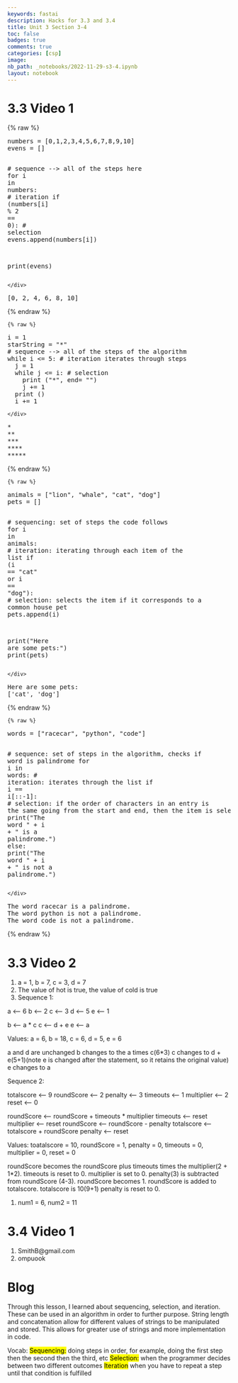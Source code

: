 ```yaml
---
keywords: fastai
description: Hacks for 3.3 and 3.4
title: Unit 3 Section 3-4
toc: false
badges: true
comments: true
categories: [csp]
image: 
nb_path: _notebooks/2022-11-29-s3-4.ipynb
layout: notebook
---
```


<!--
#################################################
### THIS FILE WAS AUTOGENERATED! DO NOT EDIT! ###
#################################################
# file to edit: _notebooks/2022-11-29-s3-4.ipynb
-->

<div class="container" id="notebook-container">
        
<div class="cell border-box-sizing text_cell rendered"><div class="inner_cell">
<div class="text_cell_render border-box-sizing rendered_html">
<h1 id="3.3-Video-1">3.3 Video 1<a class="anchor-link" href="#3.3-Video-1"> </a></h1>
</div>
</div>
</div>
    {% raw %}
    
<div class="cell border-box-sizing code_cell rendered">
<div class="input">

<div class="inner_cell">
    <div class="input_area">
<div class=" highlight hl-ipython3"><pre><span></span><span class="n">numbers</span> <span class="o">=</span> <span class="p">[</span><span class="mi">0</span><span class="p">,</span><span class="mi">1</span><span class="p">,</span><span class="mi">2</span><span class="p">,</span><span class="mi">3</span><span class="p">,</span><span class="mi">4</span><span class="p">,</span><span class="mi">5</span><span class="p">,</span><span class="mi">6</span><span class="p">,</span><span class="mi">7</span><span class="p">,</span><span class="mi">8</span><span class="p">,</span><span class="mi">9</span><span class="p">,</span><span class="mi">10</span><span class="p">]</span>
<span class="n">evens</span> <span class="o">=</span> <span class="p">[]</span>

<span class="c1"># sequence --&gt; all of the steps here</span>
<span class="k">for</span> <span class="n">i</span> <span class="ow">in</span> <span class="n">numbers</span><span class="p">:</span> <span class="c1"># iteration</span>
    <span class="k">if</span> <span class="p">(</span><span class="n">numbers</span><span class="p">[</span><span class="n">i</span><span class="p">]</span> <span class="o">%</span> <span class="mi">2</span> <span class="o">==</span> <span class="mi">0</span><span class="p">):</span> <span class="c1"># selection</span>
        <span class="n">evens</span><span class="o">.</span><span class="n">append</span><span class="p">(</span><span class="n">numbers</span><span class="p">[</span><span class="n">i</span><span class="p">])</span>

<span class="nb">print</span><span class="p">(</span><span class="n">evens</span><span class="p">)</span>
</pre></div>

    </div>
</div>
</div>

<div class="output_wrapper">
<div class="output">

<div class="output_area">

<div class="output_subarea output_stream output_stdout output_text">
<pre>[0, 2, 4, 6, 8, 10]
</pre>
</div>
</div>

</div>
</div>

</div>
    {% endraw %}

    {% raw %}
    
<div class="cell border-box-sizing code_cell rendered">
<div class="input">

<div class="inner_cell">
    <div class="input_area">
<div class=" highlight hl-ipython3"><pre><span></span><span class="n">i</span> <span class="o">=</span> <span class="mi">1</span>
<span class="n">starString</span> <span class="o">=</span> <span class="s2">&quot;*&quot;</span>
<span class="c1"># sequence --&gt; all of the steps of the algorithm</span>
<span class="k">while</span> <span class="n">i</span> <span class="o">&lt;=</span> <span class="mi">5</span><span class="p">:</span> <span class="c1"># iteration iterates through steps</span>
  <span class="n">j</span> <span class="o">=</span> <span class="mi">1</span>
  <span class="k">while</span> <span class="n">j</span> <span class="o">&lt;=</span> <span class="n">i</span><span class="p">:</span> <span class="c1"># selection</span>
    <span class="nb">print</span> <span class="p">(</span><span class="s2">&quot;*&quot;</span><span class="p">,</span> <span class="n">end</span><span class="o">=</span> <span class="s2">&quot;&quot;</span><span class="p">)</span>
    <span class="n">j</span> <span class="o">+=</span> <span class="mi">1</span>
  <span class="nb">print</span> <span class="p">()</span>
  <span class="n">i</span> <span class="o">+=</span> <span class="mi">1</span>
</pre></div>

    </div>
</div>
</div>

<div class="output_wrapper">
<div class="output">

<div class="output_area">

<div class="output_subarea output_stream output_stdout output_text">
<pre>*
**
***
****
*****
</pre>
</div>
</div>

</div>
</div>

</div>
    {% endraw %}

    {% raw %}
    
<div class="cell border-box-sizing code_cell rendered">
<div class="input">

<div class="inner_cell">
    <div class="input_area">
<div class=" highlight hl-ipython3"><pre><span></span><span class="n">animals</span> <span class="o">=</span> <span class="p">[</span><span class="s2">&quot;lion&quot;</span><span class="p">,</span> <span class="s2">&quot;whale&quot;</span><span class="p">,</span> <span class="s2">&quot;cat&quot;</span><span class="p">,</span> <span class="s2">&quot;dog&quot;</span><span class="p">]</span>
<span class="n">pets</span> <span class="o">=</span> <span class="p">[]</span>

<span class="c1"># sequencing: set of steps the code follows</span>
<span class="k">for</span> <span class="n">i</span> <span class="ow">in</span> <span class="n">animals</span><span class="p">:</span> <span class="c1"># iteration: iterating through each item of the list</span>
    <span class="k">if</span> <span class="p">(</span><span class="n">i</span> <span class="o">==</span> <span class="s2">&quot;cat&quot;</span> <span class="ow">or</span>  <span class="n">i</span> <span class="o">==</span> <span class="s2">&quot;dog&quot;</span><span class="p">):</span> <span class="c1"># selection: selects the item if it corresponds to a common house pet</span>
        <span class="n">pets</span><span class="o">.</span><span class="n">append</span><span class="p">(</span><span class="n">i</span><span class="p">)</span>

<span class="nb">print</span><span class="p">(</span><span class="s2">&quot;Here are some pets:&quot;</span><span class="p">)</span>
<span class="nb">print</span><span class="p">(</span><span class="n">pets</span><span class="p">)</span>
</pre></div>

    </div>
</div>
</div>

<div class="output_wrapper">
<div class="output">

<div class="output_area">

<div class="output_subarea output_stream output_stdout output_text">
<pre>Here are some pets:
[&#39;cat&#39;, &#39;dog&#39;]
</pre>
</div>
</div>

</div>
</div>

</div>
    {% endraw %}

    {% raw %}
    
<div class="cell border-box-sizing code_cell rendered">
<div class="input">

<div class="inner_cell">
    <div class="input_area">
<div class=" highlight hl-ipython3"><pre><span></span><span class="n">words</span> <span class="o">=</span> <span class="p">[</span><span class="s2">&quot;racecar&quot;</span><span class="p">,</span> <span class="s2">&quot;python&quot;</span><span class="p">,</span> <span class="s2">&quot;code&quot;</span><span class="p">]</span>

<span class="c1"># sequence: set of steps in the algorithm, checks if word is palindrome</span>
<span class="k">for</span> <span class="n">i</span> <span class="ow">in</span> <span class="n">words</span><span class="p">:</span> <span class="c1"># iteration: iterates through the list</span>
    <span class="k">if</span> <span class="n">i</span> <span class="o">==</span> <span class="n">i</span><span class="p">[::</span><span class="o">-</span><span class="mi">1</span><span class="p">]:</span> <span class="c1"># selection: if the order of characters in an entry is the same going from the start and end, then the item is selected</span>
        <span class="nb">print</span><span class="p">(</span><span class="s2">&quot;The word &quot;</span> <span class="o">+</span> <span class="n">i</span> <span class="o">+</span> <span class="s2">&quot; is a palindrome.&quot;</span><span class="p">)</span>
    <span class="k">else</span><span class="p">:</span>
        <span class="nb">print</span><span class="p">(</span><span class="s2">&quot;The word &quot;</span> <span class="o">+</span> <span class="n">i</span> <span class="o">+</span> <span class="s2">&quot; is not a palindrome.&quot;</span><span class="p">)</span>
</pre></div>

    </div>
</div>
</div>

<div class="output_wrapper">
<div class="output">

<div class="output_area">

<div class="output_subarea output_stream output_stdout output_text">
<pre>The word racecar is a palindrome.
The word python is not a palindrome.
The word code is not a palindrome.
</pre>
</div>
</div>

</div>
</div>

</div>
    {% endraw %}

<div class="cell border-box-sizing text_cell rendered"><div class="inner_cell">
<div class="text_cell_render border-box-sizing rendered_html">
<h1 id="3.3-Video-2">3.3 Video 2<a class="anchor-link" href="#3.3-Video-2"> </a></h1><ol>
<li>a = 1, b = 7, c = 3, d = 7</li>
<li>The value of hot is true, the value of cold is true</li>
<li>Sequence 1:</li>
</ol>
<p>a &lt;-- 6
b &lt;-- 2
c &lt;-- 3
d &lt;-- 5
e &lt;-- 1</p>
<p>b &lt;-- a * c
c &lt;-- d + e
e &lt;-- a</p>
<p>Values:
a = 6, b = 18, c = 6, d = 5, e = 6</p>
<p>a and d are unchanged
b changes to the a times c(6*3)
c changes to d + e(5+1)(note e is changed after the statement, so it retains the original value)
e changes to a</p>
<p>Sequence 2:</p>
<p>totalscore &lt;-- 9
roundScore &lt;-- 2
penalty &lt;-- 3
timeouts &lt;-- 1
multiplier &lt;-- 2
reset &lt;-- 0</p>
<p>roundScore &lt;-- roundScore + timeouts * multiplier
timeouts &lt;-- reset
multiplier &lt;-- reset
roundScore &lt;-- roundScore - penalty
totalscore &lt;-- totalscore + roundScore
penalty &lt;-- reset</p>
<p>Values:
toatalscore = 10, roundScore = 1, penalty = 0, timeouts = 0, multiplier = 0, reset = 0</p>
<p>roundScore becomes the roundScore plus timeouts times the multiplier(2 + 1*2).
timeouts is reset to 0.
multiplier is set to 0.
penalty(3) is subtracted from roundScore (4-3). roundScore becomes 1.
roundScore is added to totalscore. totalscore is 10(9+1)
penalty is reset to 0.</p>
<ol>
<li>num1 = 6, num2 = 11</li>
</ol>

</div>
</div>
</div>
<div class="cell border-box-sizing text_cell rendered"><div class="inner_cell">
<div class="text_cell_render border-box-sizing rendered_html">
<h1 id="3.4-Video-1">3.4 Video 1<a class="anchor-link" href="#3.4-Video-1"> </a></h1><ol>
<li>SmithB@gmail.com</li>
<li>ompuook</li>
</ol>

</div>
</div>
</div>
<div class="cell border-box-sizing text_cell rendered"><div class="inner_cell">
<div class="text_cell_render border-box-sizing rendered_html">
<h1 id="Blog">Blog<a class="anchor-link" href="#Blog"> </a></h1><p>Through this lesson, I learned about sequencing, selection, and iteration. These can be used in an algorithm in order to further purpose. String length and concatenation allow for different values of strings to be manipulated and stored. This allows for greater use of strings and more implementation in code.</p>
<p>Vocab:
<mark>Sequencing:</mark> doing steps in order, for example, doing the first step then the second then the third, etc
<mark>Selection:</mark> when the programmer decides between two different outcomes
<mark>Iteration</mark> when you have to repeat a step until that condition is fulfilled</p>

</div>
</div>
</div>
</div>
 

